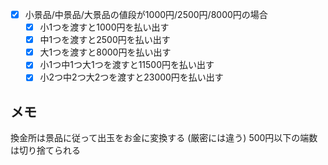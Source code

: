 - [x] 小景品/中景品/大景品の値段が1000円/2500円/8000円の場合
    - [x] 小1つを渡すと1000円を払い出す
    - [x] 中1つを渡すと2500円を払い出す
    - [x] 大1つを渡すと8000円を払い出す
    - [x] 小1つ中1つ大1つを渡すと11500円を払い出す
    - [x] 小2つ中2つ大2つを渡すと23000円を払い出す

## メモ
換金所は景品に従って出玉をお金に変換する (厳密には違う)
500円以下の端数は切り捨てられる
